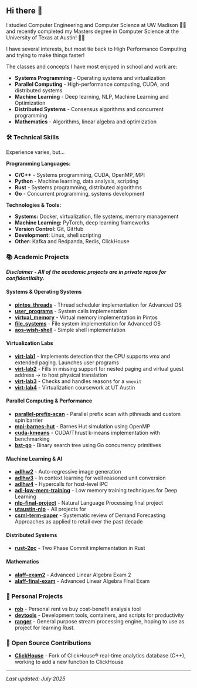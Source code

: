 ## Hi there 👋

I studied Computer Engineering and Computer Science at UW Madison 🦡🔴 and recently
completed my Masters degree in Computer Science at the University of Texas at
Austin! 🐂🤘

I have several interests, but most tie back to High Performance Computing and trying
to make things faster!


The classes and concepts I have most enjoyed in school and work are:
- **Systems Programming** - Operating systems and virtualization
- **Parallel Computing** - High-performance computing, CUDA, and distributed systems
- **Machine Learning** - Deep learning, NLP, Machine Learning and Optimization 
- **Distributed Systems** - Consensus algorithms and concurrent programming
- **Mathematics** - Algorithms, linear algebra and optimization

### 🛠️ Technical Skills

Experience varies, but...

**Programming Languages:**
- **C/C++** - Systems programming, CUDA, OpenMP, MPI
- **Python** - Machine learning, data analysis, scripting
- **Rust** - Systems programming, distributed algorithms
- **Go** - Concurrent programming, systems development

**Technologies & Tools:**
- **Systems:** Docker, virtualization, file systems, memory management
- **Machine Learning:** PyTorch, deep learning frameworks
- **Version Control:** Git, GitHub
- **Development:** Linux, shell scripting
- **Other:** Kafka and Redpanda, Redis, ClickHouse

### 📚 Academic Projects

***Disclaimer - All of the academic projects are in private repos for confidentiality.***

#### Systems & Operating Systems
- **[pintos_threads](https://github.com/samradovich/pintos_threads)** - Thread scheduler implementation for Advanced OS
- **[user_programs](https://github.com/samradovich/user_programs)** - System calls implementation
- **[virtual_memory](https://github.com/samradovich/virtual_memory)** - Virtual memory implementation in Pintos
- **[file_systems](https://github.com/samradovich/file_systems)** - File system implementation for Advanced OS
- **[aos-wish-shell](https://github.com/samradovich/aos-wish-shell)** - Simple shell implementation

#### Virtualization Labs
- **[virt-lab1](https://github.com/samradovich/virt-lab1)** - Implements detection that the CPU supports vmx and extended paging. Launches user programs
- **[virt-lab2](https://github.com/samradovich/virt-lab2)** - Fills in missing support for nested paging and virtual guest address &rarr; to host physical translation
- **[virt-lab3](https://github.com/samradovich/virt-lab3)** - Checks and handles reasons for a `vmexit`
- **[virt-lab4](https://github.com/samradovich/virt-lab4)** - Virtualization coursework at UT Austin

#### Parallel Computing & Performance
- **[parallel-prefix-scan](https://github.com/samradovich/parallel-prefix-scan)** - Parallel prefix scan with pthreads and custom spin barrier
- **[mpi-barnes-hut](https://github.com/samradovich/mpi-barnes-hut)** - Barnes Hut simulation using OpenMP
- **[cuda-kmeans](https://github.com/samradovich/cuda-kmeans)** - CUDA/Thrust k-means implementation with benchmarking
- **[bst-go](https://github.com/samradovich/bst-go)** - Binary search tree using Go concurrency primitives

#### Machine Learning & AI
- **[adlhw2](https://github.com/samradovich/adlhw2)** - Auto-regressive image generation
- **[adlhw3](https://github.com/samradovich/adlhw3)** - In context learning for well reasoned unit conversion 
- **[adlhw4](https://github.com/samradovich/adlhw4)** - Hypercalls for host-level IPC 
- **[adl-low-mem-training](https://github.com/samradovich/adl-low-mem-training)** - Low memory training techniques for Deep Learning
- **[nlp-final-project](https://github.com/samradovich/nlp-final-project)** - Natural Language Processing final project
- **[utaustin-nlp](https://github.com/samradovich/utaustin-nlp)** - All projects for 
- **[csml-term-paper](https://github.com/samradovich/csml-term-paper)** - Systematic review of Demand Forecasting Approaches as applied to retail over the past decade

#### Distributed Systems
- **[rust-2pc](https://github.com/samradovich/rust-2pc)** - Two Phase Commit implementation in Rust

#### Mathematics
- **[alaff-exam2](https://github.com/samradovich/alaff-exam2)** - Advanced Linear Algebra Exam 2
- **[alaff-final-exam](https://github.com/samradovich/alaff-final-exam)** - Advanced Linear Algebra Final Exam

### 🚀 Personal Projects

- **[rob](https://github.com/samradovich/rob)** - Personal rent vs buy cost-benefit analysis tool
- **[devtools](https://github.com/samradovich/devtools)** - Development tools, containers, and scripts for productivity
- **[ranger](https://github.com/samradovich/ranger)** - General purpose stream processing engine, hoping to
use as project for learning Rust.

### 🤝 Open Source Contributions

- **[ClickHouse](https://github.com/samradovich/ClickHouse)** - Fork of ClickHouse® real-time analytics database (C++), working to add a new function to ClickHouse

---

*Last updated: July 2025* 

